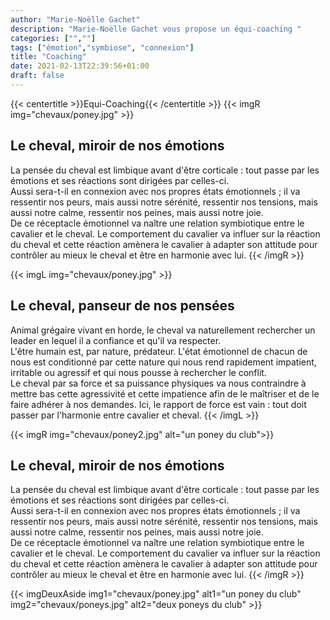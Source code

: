 ```yaml
---
author: "Marie-Noëlle Gachet"
description: "Marie-Noëlle Gachet vous propose un équi-coaching "
categories: ["",""]
tags: ["émotion","symbiose", "connexion"]
title: "Coaching"
date: 2021-02-13T22:39:56+01:00
draft: false
---
```



{{< centertitle >}}Equi-Coaching{{< /centertitle >}}
{{< imgR img="chevaux/poney.jpg" >}}
## Le cheval, miroir de nos émotions
La pensée du cheval est limbique avant d'être corticale : tout passe par les émotions et ses réactions sont dirigées par celles-ci.  
Aussi sera-t-il en connexion avec nos propres états émotionnels ; il va ressentir nos peurs, mais aussi notre sérénité, ressentir nos tensions, mais aussi notre calme, ressentir nos peines, mais aussi notre joie.  
De ce réceptacle émotionnel va naître une relation symbiotique entre le cavalier et le cheval. Le comportement du cavalier va influer sur la réaction du cheval et cette réaction amènera le cavalier à adapter son attitude pour contrôler au mieux le cheval et être en harmonie avec lui.
{{< /imgR >}}

{{< imgL img="chevaux/poney.jpg" >}}
## Le cheval, panseur de nos pensées
Animal grégaire vivant en horde, le cheval va naturellement rechercher un leader en lequel il a confiance et qu'il va respecter.  
L'être humain est, par nature, prédateur. L'état émotionnel de chacun de nous est conditionné par cette nature qui nous rend rapidement impatient, irritable ou agressif et qui nous pousse à rechercher le conflit.  
Le cheval par sa force et sa puissance physiques va nous contraindre à mettre bas cette agressivité et cette impatience afin de le maîtriser et de le faire adhérer à nos demandes. Ici, le rapport de force est vain : tout doit passer par l'harmonie entre cavalier et cheval.
{{< /imgL >}}

{{< imgR img="chevaux/poney2.jpg" alt="un poney du club">}}
## Le cheval, miroir de nos émotions
La pensée du cheval est limbique avant d'être corticale : tout passe par les émotions et ses réactions sont dirigées par celles-ci.  
Aussi sera-t-il en connexion avec nos propres états émotionnels ; il va ressentir nos peurs, mais aussi notre sérénité, ressentir nos tensions, mais aussi notre calme, ressentir nos peines, mais aussi notre joie.  
De ce réceptacle émotionnel va naître une relation symbiotique entre le cavalier et le cheval. Le comportement du cavalier va influer sur la réaction du cheval et cette réaction amènera le cavalier à adapter son attitude pour contrôler au mieux le cheval et être en harmonie avec lui.
{{< /imgR >}}

{{< imgDeuxAside img1="chevaux/poney.jpg" alt1="un poney du club" img2="chevaux/poneys.jpg" alt2="deux poneys du club" >}}





